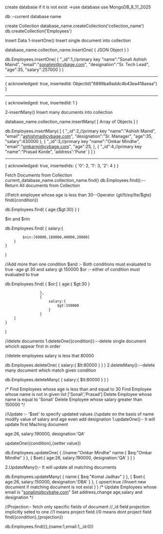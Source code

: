 create database if it is not exist
->use database
use MongoDB_8_11_2025
 
db :-current database name
 
create Collection
database_name.createCollection('collection_name')
db.createCollection('Employees')
 
Insert Data 
1-insertOne()
    Insert single document into collection
 
database_name.collection_name.insertOne(
    {
        JSON Object
    }
)
 
db.Employees.insertOne(
    {
        "_id":1,//primary key 
        "name":"Sonali Ashish Maind",
        "email":"sonalimi@cybage.com",
        "designation":"Sr. Tech Lead",
        "age":35,
        "salary":257000
    }
)
**************************************
{
  acknowledged: true,
  insertedId: ObjectId("6899ba9addc4b43ea418aeaa")
}
********************************
{ acknowledged: true, insertedId: 1 }
 
 
2-insertMany()
    Insert many documents into collection
 
database_name.collection_name.insertMany(
   [
        Array of Objects 
   ]
)
 
db.Employees.insertMany(
   [
        {
            "_id":2,//primary key 
            "name":"Ashish Maind",
            "email":"ashishma@cybage.com",
            "designation":"Sr. Manager",
            "age":35,
            "salary":430000
        },
        {
            "_id":3,//primary key 
            "name":"Omkar Mindhe",
            "email":"omkarmi@cybage.com",
            "age":25,
        },
        {
            "_id":4,//primary key 
            "name":"Prasad Korde",
            'address':'Pune'
        }
   ]
)
*********************
{ acknowledged: true, insertedIds: { '0': 2, '1': 3, '2': 4 } }
 
Fetch Documents from Collection
current_database_name.collection_name.find()
db.Employees.find():--Return All documents from Collection
 
//Fetch employee whose age is less than 30--Operator {$gt/$lt/$eq/$lte/$gte}
find({condition})
 
db.Employees.find(
    {
        age:{$gt:30}
    }
)
 
$in and $nin
 
db.Employees.find(
    {
        salary:{
 
            $nin:[60000,180000,40000,28000]
        }
    }
)
 
//Add more than one condition
$and :- Both conditions must evaluated to true -age gt 30 and salary gt 150000
$or :- either of condition must evaluated to true
 
db.Employees.find(
    {
        $or:[
                    {
                        age:{
                            $gt:30
                        }
 
                    },
                    {
                        salary:{
                            $gt:150000
                        }
                    }
        ]
    }
)
 
//delete documents
1.deleteOne({condition}):--delete single document whcich appear first in order
 
//delete employees salary is less that 80000
 
db.Employees.deleteOne(
    {
        salary:{
            $lt:80000
        }
    }
)
2.deleteMany():--delete many document which match given condition
 
db.Employees.deleteMany(
    {
        salary:{
            $lt:80000
        }
    }
)
 
 
/*
Find Employees whose age is less than and equal to 30
Find Employee whose name is not in given list ['Sonali','Prasad']
Delete Employee whose name is equal to 'Sonali'
Delete Employee whose salary greater than 150000
*/
 
 
//Update :- '$set' to specify updated values
//update on the basis of name modify value of salary and age even add designation
1.updateOne():- It will update first Maching document
 
age:26,
salary:190000,
designation:'QA'
 
updateOne({condition},{setter value})
 
db.Employees.updateOne(
    {
        //name:"Omkar Mindhe"
        name:{
            $eq:"Omkar Mindhe"
        }
    },
    {
        $set:{
                age:26,
                salary:190000,
                designation:'QA'
        }
    }
)
 
 
 
 
2.UpdateMany():- It will update all matching documents
 
 
db.Employees.updateMany(
    {
        name:{
            $eq:"Komal Jadhav"
        }
    },
    {
        $set:{
                age:26,
                salary:150000,
                designation:'DBA'
        }
    },
    {
        upsert:true //Insert new document if matching document is not exist
    }
)
/*
Update Employees whose email is  "sonalimi@cybahe.com"
Set address,change age,salary and designation
*/
 
 
//Projection:- fetch only specific fields of document
//_id field projection implicitly seted to one 
//1 means project field
//0 means dont project field 
find({condition},{projection})
 
db.Employees.find({},{name:1,email:1,_id:0})
 
 
